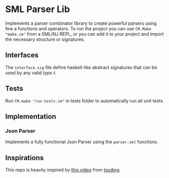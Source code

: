 # **SML Parser Lib**
Implements a parser combinator library to create powerful parsers using few a functions and operators. To run the project you can use `CM.Make "make.cm"` from a SML/NJ REPL, or you can add it to your project and import the necessary structure or signatures.

## **Interfaces**
The `interface.sig` file define haskell-like abstract signatures that can be used by any valid _type t_.

## **Tests**
Run `CM.make "run-tests.cm"` in tests folder to automatically run all unit tests.

## **Implementation**
### **Json Parser**
Implements a fully functional Json Parser using the `parser.sml` functions. 

## **Inspirations**
This repo is heavily inspired by [this video](https://www.youtube.com/watch?v=N9RUqGYuGfw) from [tsoding](https://github.com/tsoding).
